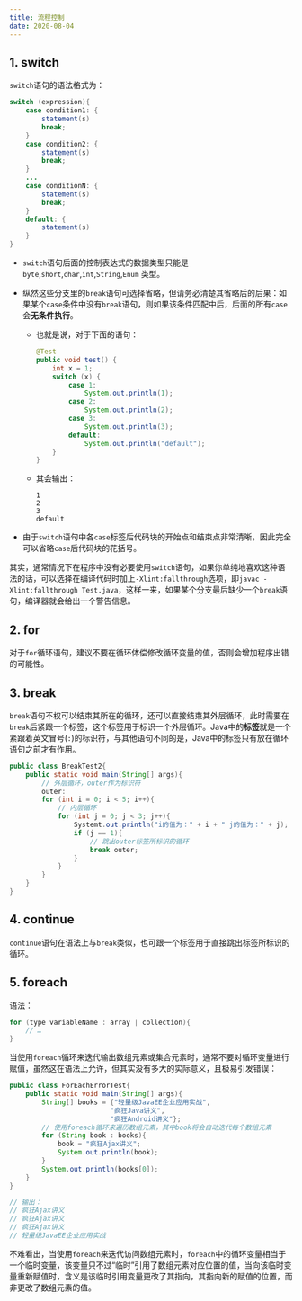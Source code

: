 ```yaml
---
title: 流程控制
date: 2020-08-04
---
```


## 1. switch

`switch`语句的语法格式为：

```java
switch (expression){
    case condition1: {
        statement(s)
        break;
    }
    case condition2: {
        statement(s)
        break;
    }
    ...
    case conditionN: {
        statement(s)
        break;
    }
    default: {
        statement(s)
    }
}
```

- `switch`语句后面的控制表达式的数据类型只能是`byte`,`short`,`char`,`int`,`String`,`Enum` 类型。

- 纵然这些分支里的`break`语句可选择省略，但请务必清楚其省略后的后果：如果某个`case`条件中没有`break`语句，则如果该条件匹配中后，后面的所有`case`会**无条件执行**。

  - 也就是说，对于下面的语句：

    ```java
    @Test
    public void test() {
        int x = 1;
        switch (x) {
            case 1:
                System.out.println(1);
            case 2:
                System.out.println(2);
            case 3:
                System.out.println(3);
            default:
                System.out.println("default");
        }
    }
    ```

  - 其会输出：

    ```text
    1
    2
    3
    default
    ```

- 由于`switch`语句中各`case`标签后代码块的开始点和结束点非常清晰，因此完全可以省略`case`后代码块的花括号。

其实，通常情况下在程序中没有必要使用`switch`语句，如果你单纯地喜欢这种语法的话，可以选择在编译代码时加上`-Xlint:fallthrough`选项，即`javac -Xlint:fallthrough Test.java`，这样一来，如果某个分支最后缺少一个`break`语句，编译器就会给出一个警告信息。

## 2. for

对于`for`循环语句，建议不要在循环体偿修改循环变量的值，否则会增加程序出错的可能性。

## 3. break

`break`语句不权可以结束其所在的循环，还可以直接结束其外层循环，此时需要在`break`后紧跟一个标签，这个标签用于标识一个外层循环。Java中的**标签**就是一个紧跟着英文冒号(`:`)的标识符，与其他语句不同的是，Java中的标签只有放在循环语句之前才有作用。

```java
public class BreakTest2{
    public static void main(String[] args){
        // 外层循环，outer作为标识符
        outer:
        for (int i = 0; i < 5; i++){
            // 内层循环
            for (int j = 0; j < 3; j++){
                Systemt.out.println("i的值为：" + i + " j的值为：" + j);
                if (j == 1){
                    // 跳出outer标签所标识的循环
                    break outer;
                }
            }
        }
    }
}
```

## 4. continue

`continue`语句在语法上与`break`类似，也可跟一个标签用于直接跳出标签所标识的循环。

## 5. foreach

语法：

```java
for (type variableName : array | collection){
	// …
}
```

当使用`foreach`循环来迭代输出数组元素或集合元素时，通常不要对循环变量进行赋值，虽然这在语法上允许，但其实没有多大的实际意义，且极易引发错误：

```java
public class ForEachErrorTest{
    public static void main(String[] args){
        String[] books = {"轻量级JavaEE企业应用实战",
                         "疯狂Java讲义",
                         "疯狂Android讲义"};
        // 使用foreach循环来遍历数组元素，其中book将会自动迭代每个数组元素
        for (String book : books){
            book = "疯狂Ajax讲义";
            System.out.println(book);
        }
        System.out.println(books[0]);
    }
}

// 输出：
// 疯狂Ajax讲义
// 疯狂Ajax讲义
// 疯狂Ajax讲义
// 轻量级JavaEE企业应用实战
```

不难看出，当使用`foreach`来迭代访问数组元素时，`foreach`中的循环变量相当于一个临时变量，该变量只不过“临时”引用了数组元素对应位置的值，当向该临时变量重新赋值时，含义是该临时引用变量更改了其指向，其指向新的赋值的位置，而非更改了数组元素的值。

